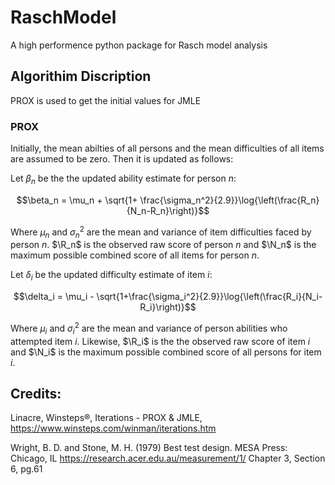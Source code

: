 # RaschModel
A high performence python package for Rasch model analysis

## Algorithim Discription 

PROX is used to get the initial values for JMLE
### PROX

Initially, the mean abilties of all persons and the mean difficulties of all items are assumed to be zero. Then it is updated as follows:

Let $\beta_n$ be the the updated ability estimate for person $n$:


$$\beta_n = \mu_n + \sqrt{1+ \frac{\sigma_n^2}{2.9}}\log{\left(\frac{R_n}{N_n-R_n}\right)}$$

Where $\mu_n$ and $\sigma_n^2$ are the mean and variance of item difficulties faced by person $n$. $\R_n$ is the observed raw score of person $n$ and $\N_n$ is the maximum possible combined score of all items for person $n$.

Let $\delta_i$ be the updated difficulty estimate of item $i$:

$$\delta_i = \mu_i - \sqrt{1+\frac{\sigma_i^2}{2.9}}\log{\left(\frac{R_i}{N_i-R_i}\right)}$$ 

Where $\mu_i$ and $\sigma_i^2$ are the mean and variance of person abilities who attempted item $i$. Likewise, $\R_i$ is the the observed raw score of item $i$ and $\N_i$ is the maximum possible combined score of all persons for item $i$.

## Credits:

Linacre, Winsteps®, Iterations - PROX & JMLE, https://www.winsteps.com/winman/iterations.htm 

Wright, B. D. and Stone, M. H. (1979) Best test design. MESA Press: Chicago, IL
https://research.acer.edu.au/measurement/1/ Chapter 3, Section 6, pg.61
